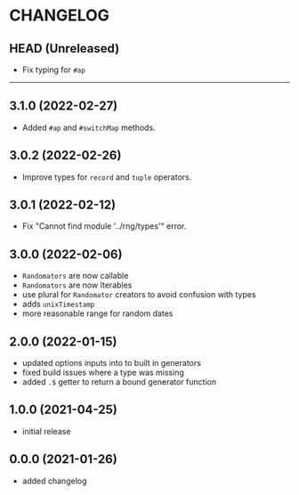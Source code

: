 CHANGELOG
=========

## HEAD (Unreleased)
* Fix typing for `#ap`

---

## 3.1.0 (2022-02-27)

* Added `#ap` and `#switchMap` methods.

## 3.0.2 (2022-02-26)
* Improve types for `record` and `tuple` operators.

## 3.0.1 (2022-02-12)

* Fix "Cannot find module '../rng/types'" error.

## 3.0.0 (2022-02-06)

* `Randomators` are now callable
* `Randomators` are now Iterables
* use plural for `Randomator` creators to avoid confusion with types
* adds `unixTimestamp`
* more reasonable range for random dates

## 2.0.0 (2022-01-15)

* updated options inputs into to built in generators
* fixed build issues where a type was missing
* added `.$` getter to return a bound generator function

## 1.0.0 (2021-04-25)
* initial release

## 0.0.0 (2021-01-26)

* added changelog

